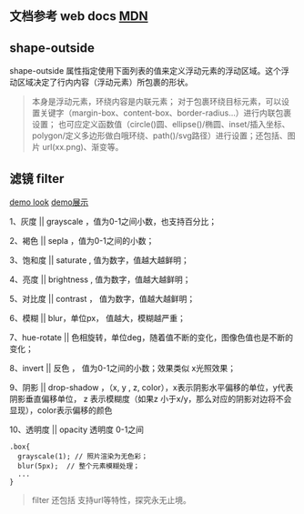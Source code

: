 ## 文档参考 web docs [MDN](https://developer.mozilla.org/zh-CN/docs/Web/CSS)

## shape-outside 
shape-outside 属性指定使用下面列表的值来定义浮动元素的浮动区域。这个浮动区域决定了行内内容（浮动元素）所包裹的形状。

> 本身是浮动元素，环绕内容是内联元素；
> 对于包裹环绕目标元素，可以设置关键字（margin-box、content-box、border-radius...）进行内联包裹设置；
也可应定义函数值（circle()圆、ellipse()/椭圆、inset/插入坐标、polygon/定义多边形做白哦环绕、path()/svg路径）进行设置；还包括、图片
url(xx.png)、渐变等。

## 滤镜 filter
<a href='./filter.html' target='_blank'>demo look</a>
[demo展示](./filter.html)

1、灰度 || grayscale ，值为0-1之间小数，也支持百分比；

2、褐色 || sepla ，值为0-1之间的小数；

3、饱和度 || saturate , 值为数字，值越大越鲜明；

4、亮度 || brightness , 值为数字，值越大越鲜明；

5、对比度 || contrast ， 值为数字，值越大越鲜明；

6、模糊 || blur，单位px， 值越大，模糊越严重；

7、hue-rotate || 色相旋转，单位deg，随着值不断的变化，图像色值也是不断的变化；

8、invert || 反色 ， 值为0-1之间的小数；效果类似 x光照效果；

9、阴影 || drop-shadow ，（x, y , z, color），x表示阴影水平偏移的单位，y代表阴影垂直偏移单位，
z 表示模糊度（如果z 小于x/y，那么对应的阴影对边将不会显现），color表示偏移的颜色

10、透明度 || opacity 透明度 0-1之间

```
.box{
  grayscale(1); // 照片渲染为无色彩；
  blur(5px);  // 整个元素模糊处理；
  ...
}
```

> filter 还包括 支持url等特性，探究永无止境。



















